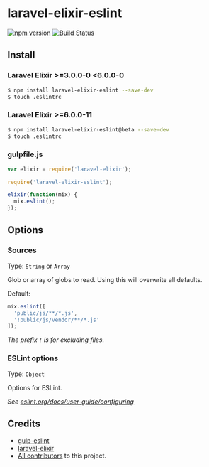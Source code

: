 # laravel-elixir-eslint

[![npm version](https://badge.fury.io/js/laravel-elixir-eslint.svg)](https://badge.fury.io/js/laravel-elixir-eslint)
[![Build Status](https://travis-ci.org/ponko2/laravel-elixir-eslint.svg?branch=master)](https://travis-ci.org/ponko2/laravel-elixir-eslint)

## Install

### Laravel Elixir >=3.0.0-0 <6.0.0-0

```sh
$ npm install laravel-elixir-eslint --save-dev
$ touch .eslintrc
```

### Laravel Elixir >=6.0.0-11

```sh
$ npm install laravel-elixir-eslint@beta --save-dev
$ touch .eslintrc
```

### gulpfile.js

```javascript
var elixir = require('laravel-elixir');

require('laravel-elixir-eslint');

elixir(function(mix) {
  mix.eslint();
});
```

## Options

### Sources
Type: `String` or `Array`

Glob or array of globs to read. Using this will overwrite all defaults.

Default:

```javascript
mix.eslint([
  'public/js/**/*.js',
  '!public/js/vendor/**/*.js'
]);
```

_The prefix `!` is for excluding files._

### ESLint options

Type: `Object`

Options for ESLint.

_See [eslint.org/docs/user-guide/configuring](http://eslint.org/docs/user-guide/configuring)_

## Credits
- [gulp-eslint](https://github.com/adametry/gulp-eslint)
- [laravel-elixir](https://github.com/laravel/elixir)
- [All contributors](https://github.com/ponko2/laravel-elixir-eslint/graphs/contributors) to this project.
